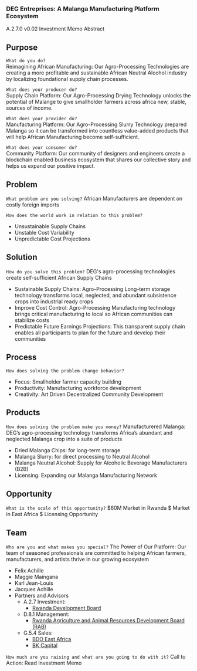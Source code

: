 ### DEG Entreprises: A Malanga Manufacturing Platform Ecosystem  
A.2.7.0 v0.02 Investment Memo Abstract

## Purpose
`What do you do?`  
Reimagining African Manufacturing: Our Agro-Processing Technologies are creating a more profitable and sustainable African Neutral Alcohol industry by localizing foundational supply chain processes.

`What does your producer do?`  
Supply Chain Platform: Our Agro-Processing Drying Technology unlocks the potential of Malange to give smallholder farmers across africa new, stable, sources of income.

`What does your provider do?`  
Manufacturing Platform: Our Agro-Processing Slurry Technology prepared Malanga so it can be transformed into countless value-added products that will help African Manufacturing become self-sufficient.

`What does your consumer do?`  
Community Platform: Our community of designers and engineers create a blockchain enabled business ecosystem that shares our collective story and helps us expand our positive impact.

## Problem
`What problem are you solving?`
African Manufacturers are dependent on costly foreign imports

`How does the world work in relation to this problem?`
- Unsustainable Supply Chains
- Unstable Cost Variability
- Unpredictable Cost Projections

## Solution
`How do you solve this problem?`
DEG's agro-processing technologies create self-sufficient African Supply Chains
- Sustainable Supply Chains: Agro-Processing Long-term storage technology transforms local, neglected, and abundant subsistence crops into industrial ready crops
- Improve Cost Control: Agro-Processing Manufacturing technology brings critical manufacturing to local so African communities can stabilize costs
- Predictable Future Earnings Projections: This transparent supply chain enables all participants to plan for the future and develop their communities

## Process
`How does solving the problem change behavior?`
- Focus: Smallholder farmer capacity building
- Productivity: Manufacturing workforce development
- Creativity: Art Driven Decentralized Community Development

## Products
`How does solving the problem make you money?`
Manufacturered Malanga: DEG’s agro-processing technology transforms Africa’s abundant and neglected Malanga crop into a suite of products
- Dried Malanga Chips: for long-term storage
- Malanga Slurry: for direct processing to Neutral Alcohol
- Malanga Neutral Alcohol: Supply for Alcoholic Beverage Manufacturers (B2B)
- Licensing: Expanding our Malanga Manufacturing Network

## Opportunity
`What is the scale of this opportunity?`
$60M Market in Rwanda
$ Market in East Africa
$ Licensing Opportunity

## Team
`Who are you and what makes you special?`
The Power of Our Platform: Our team of seasoned professionals are committed to helping African farmers, manufacturers, and artists thrive in our growing ecosystem
- Felix Achille
- Maggie Maingana
- Karl Jean-Louis
- Jacques Achille
- Partners and Advisors
  - A.2.7 Investment:
    - [Rwanda Development Board](https://rdb.rw)
  - D.8.1 Management:
    - [Rwanda Agriculture and Animal Resources Development Board (RAB)](https://www.rab.gov.rw)
  - G.5.4 Sales:
    - [BDO East Africa](https://www.bdo-ea.com/en-gb/bdo-east-africa)
    - [BK Capital](https://bkcapital.rw)

`How much are you raising and what are you going to do with it?`
Call to Action: Read Investment Memo

